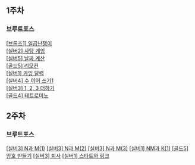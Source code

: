 ## 1주차

### 브루트포스

[[브론즈1] 일곱난쟁이](https://www.acmicpc.net/problem/2309) <br>
[[실버2] 사탕 게임](https://www.acmicpc.net/problem/3085) <br>
[[실버5] 날짜 계산](https://www.acmicpc.net/problem/1476) <br>
[[골드5] 리모컨](https://www.acmicpc.net/problem/1107) <br>
[[실버1] 카잉 달력](https://www.acmicpc.net/problem/6064) <br>
[[실버4] 수 이어 쓰기1](https://www.acmicpc.net/problem/1748) <br>
[[실버3] 1, 2, 3 더하기](https://www.acmicpc.net/problem/9095) <br>
[[골드4] 테트로미노](https://www.acmicpc.net/problem/14500) <br>

## 2주차

### 브루트포스

[[실버3] N과 M(1)](https://www.acmicpc.net/problem/15649)
[[실버3] N과 M(2)](https://www.acmicpc.net/problem/15650)
[[실버3] N과 M(3)](https://www.acmicpc.net/problem/15651)
[[실버1] NM과 K(1)](https://www.acmicpc.net/problem/18290)
[[골드5] 암호 만들기](https://www.acmicpc.net/problem/1759)
[[실버3] 퇴사](https://www.acmicpc.net/problem/14501)
[[실버1] 스타트와 링크](https://www.acmicpc.net/problem/14889)
